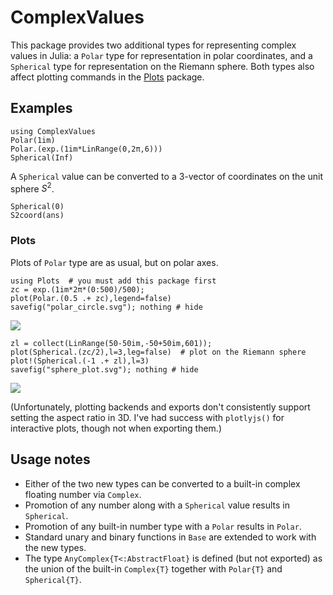 # ComplexValues

This package provides two additional types for representing complex values in Julia: a `Polar` type for representation in polar coordinates, and a `Spherical` type for representation on the Riemann sphere. Both types also affect plotting commands in the [Plots](https://github.com/JuliaPlots/Plots.jl) package.

## Examples

```@repl 1
using ComplexValues
Polar(1im)
Polar.(exp.(1im*LinRange(0,2π,6)))
Spherical(Inf)
```
A `Spherical` value can be converted to a 3-vector of coordinates on the unit sphere $S^2$.
```@repl 1
Spherical(0)
S2coord(ans)
```

### Plots

Plots of `Polar` type are as usual, but on polar axes.

```@example 1 
using Plots  # you must add this package first
zc = exp.(1im*2π*(0:500)/500);
plot(Polar.(0.5 .+ zc),legend=false)  
savefig("polar_circle.svg"); nothing # hide
```

![](polar_circle.svg)

```@example 1
zl = collect(LinRange(50-50im,-50+50im,601));
plot(Spherical.(zc/2),l=3,leg=false)  # plot on the Riemann sphere
plot!(Spherical.(-1 .+ zl),l=3)
savefig("sphere_plot.svg"); nothing # hide
```

![](sphere_plot.svg)

(Unfortunately, plotting backends and exports don't consistently support setting the aspect ratio in 3D. I've had success with `plotlyjs()` for interactive plots, though not when exporting them.)

## Usage notes

- Either of the two new types can be converted to a built-in complex floating number via `Complex`.
- Promotion of any number along with a `Spherical` value results in `Spherical`. 
- Promotion of any built-in number type with a `Polar` results in `Polar`. 
- Standard unary and binary functions in `Base` are extended to work with the new types. 
- The type `AnyComplex{T<:AbstractFloat}` is defined (but not exported) as the union of the built-in `Complex{T}` together with `Polar{T}` and `Spherical{T}`. 